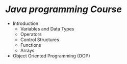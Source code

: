 # ***Java programming Course***

- Introduction
  - Variables and Data Types
  - Operators
  - Control Structures
  - Functions
  - Arrays
- Object Oriented Programming (OOP)
